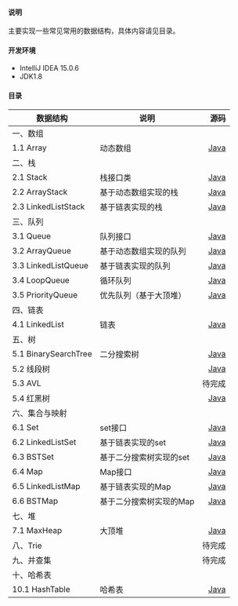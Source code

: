 #### 说明
主要实现一些常见常用的数据结构，具体内容请见目录。

#### 开发环境
- IntelliJ IDEA 15.0.6
- JDK1.8

#### 目录

| 数据结构 | 说明 | 源码 | 
| - | - | -: | 
| 一、数组 |
|  1.1 Array | 动态数组 | [Java](https://github.com/WavyPeng/DSALib/blob/master/src/wavy/util/dsa/Array/Array.java) |
| 二、栈 |  
| 2.1 Stack | 栈接口类 | [Java](https://github.com/WavyPeng/DSALib/blob/master/src/wavy/util/dsa/Stack/Stack.java) |
| 2.2 ArrayStack | 基于动态数组实现的栈 | [Java](https://github.com/WavyPeng/DSALib/blob/master/src/wavy/util/dsa/Stack/ArrayStack.java) |
| 2.3 LinkedListStack | 基于链表实现的栈 | [Java](https://github.com/WavyPeng/DSALib/blob/master/src/wavy/util/dsa/Stack/LinkedListStack.java) |
| 三、队列 |
| 3.1 Queue | 队列接口 | [Java](https://github.com/WavyPeng/DSALib/blob/master/src/wavy/util/dsa/Queue/Queue.java) |
| 3.2 ArrayQueue | 基于动态数组实现的队列 | [Java](https://github.com/WavyPeng/DSALib/blob/master/src/wavy/util/dsa/Queue/ArrayQueue.java) |
| 3.3 LinkedListQueue | 基于链表实现的队列 | [Java](https://github.com/WavyPeng/DSALib/blob/master/src/wavy/util/dsa/Queue/LinkedListQueue.java) |
| 3.4 LoopQueue | 循环队列 | [Java](https://github.com/WavyPeng/DSALib/blob/master/src/wavy/util/dsa/Queue/LoopQueue.java) |
| 3.5 PriorityQueue | 优先队列（基于大顶堆） | [Java](https://github.com/WavyPeng/DSALib/blob/master/src/wavy/util/dsa/Queue/PriorityQueue.java) |
| 四、链表 |
| 4.1 LinkedList | 链表 | [Java](https://github.com/WavyPeng/DSALib/blob/master/src/wavy/util/dsa/LinkedList/LinkedList.java) |
| 五、树 |
| 5.1 BinarySearchTree | 二分搜索树 | [Java](https://github.com/WavyPeng/DSALib/blob/master/src/wavy/util/dsa/Tree/BinarySearchTree.java) |
| 5.2 线段树 |  | [Java](https://github.com/WavyPeng/DSALib/blob/master/src/wavy/util/dsa/Tree/SegmentTree.java) |
| 5.3 AVL |  | 待完成 |
| 5.4 红黑树 |  | [Java](https://github.com/WavyPeng/DSALib/blob/master/src/wavy/util/dsa/Tree/RedBlackTree.java) |
| 六、集合与映射|
| 6.1 Set | set接口 | [Java](https://github.com/WavyPeng/DSALib/blob/master/src/wavy/util/dsa/Set/Set.java) |
| 6.2 LinkedListSet | 基于链表实现的set | [Java](https://github.com/WavyPeng/DSALib/blob/master/src/wavy/util/dsa/Set/LinkedListSet.java) |
| 6.3 BSTSet | 基于二分搜索树实现的set | [Java](https://github.com/WavyPeng/DSALib/blob/master/src/wavy/util/dsa/Set/BSTSet.java) |
| 6.4 Map | Map接口 | [Java](https://github.com/WavyPeng/DSALib/blob/master/src/wavy/util/dsa/Map/Map.java) |
| 6.5 LinkedListMap | 基于链表实现的Map | [Java](https://github.com/WavyPeng/DSALib/blob/master/src/wavy/util/dsa/Map/LinkedListMap.java) |
| 6.6 BSTMap | 基于二分搜索树实现的Map | [Java](https://github.com/WavyPeng/DSALib/blob/master/src/wavy/util/dsa/Map/BSTMap.java) |
| 七、堆 |
| 7.1 MaxHeap | 大顶堆 | [Java](https://github.com/WavyPeng/DSALib/blob/master/src/wavy/util/dsa/Heap/MaxHeap.java) |
| 八、Trie |  | 待完成 | 
| 九、并查集 |  | 待完成 | 
| 十、哈希表 |
| 10.1 HashTable | 哈希表 | [Java](https://github.com/WavyPeng/DSALib/blob/master/src/wavy/util/dsa/HashTable/HashTable.java) |
